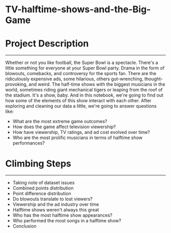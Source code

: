 # TV-halftime-shows-and-the-Big-Game
# Project Description
---
Whether or not you like football, the Super Bowl is a spectacle. There's a little something for everyone at your Super Bowl party. Drama in the form of blowouts, comebacks, and controversy for the sports fan. There are the ridiculously expensive ads, some hilarious, others gut-wrenching, thought-provoking, and weird. The half-time shows with the biggest musicians in the world, sometimes riding giant mechanical tigers or leaping from the roof of the stadium. It's a show, baby. And in this notebook, we're going to find out how some of the elements of this show interact with each other. After exploring and cleaning our data a little, we're going to answer questions like:

 - What are the most extreme game outcomes?
 - How does the game affect television viewership?
 - How have viewership, TV ratings, and ad cost evolved over time?
 - Who are the most prolific musicians in terms of halftime show performances?
 
 # Climbing Steps
 ---
  - Taking note of dataset issues
  - Combined points distribution
  - Point difference distribution
  - Do blowouts translate to lost viewers?
  - Viewership and the ad industry over time
  - Halftime shows weren't always this great
  - Who has the most halftime show appearances?
  - Who performed the most songs in a halftime show?
  - Conclusion

